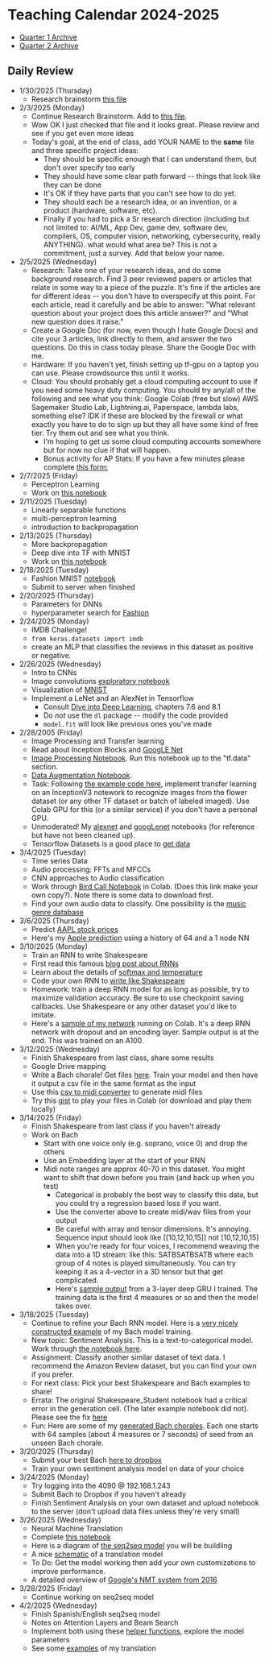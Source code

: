# Teaching Calendar 2024-2025
- [Quarter 1 Archive](./calendar-q1.md)
- [Quarter 2 Archive](./calendar-q2.md)

## Daily Review

- 1/30/2025 (Thursday)
	- Research brainstorm [this file](https://docs.google.com/document/d/1ME4WEPHl4WExeAzCSBX33trG_vVQVpxoO0uZJl7lxv4/edit?usp=sharing)
- 2/3/2025 (Monday)
  - Continue Research Brainstorm. Add to [this file](https://docs.google.com/document/d/1ME4WEPHl4WExeAzCSBX33trG_vVQVpxoO0uZJl7lxv4/edit?usp=sharing).
  - Wow OK I just checked that file and it looks great. Please review and see if you get even more ideas
  - Today's goal, at the end of class, add YOUR NAME to the **same** file and three specific project ideas:
    - They should be specific enough that I can understand them, but don't over specify too early
    - They should have some clear path forward -- things that look like they can be done
    - It's OK if they have parts that you can't see how to do yet.
    - They should each be a research idea, or an invention, or a product (hardware, software, etc).
	- Finally if you had to pick a Sr research direction (including but not limited to: AI/ML, App Dev, game dev, software dev, compilers, OS, computer vision, networking, cybersecurity, really ANYTHING). what would what area be? This is not a commitment, just a survey. Add that below your name.
- 2/5/2025 (Wednesday)
  - Research: Take one of your research ideas, and do some background research. Find 3 peer reviewed papers or articles that relate in some way to a piece of the puzzle. It's fine if the articles are for different ideas -- you don't have to overspecify at this point. For each article, read it carefully and be able to answer: "What relevant question about your project does this article answer?" and "What new question does it raise."
  - Create a Google Doc (for now, even though I hate Google Docs) and cite your 3 articles, link directly to them, and answer the two questions. Do this in class today please. Share the Google Doc with me.
  - Hardware: If you haven't yet, finish setting up tf-gpu on a laptop you can use. Please crowdsource this until it works.
  - Cloud: You should probably get a cloud computing account to use if you need some heavy duty computing. You should try any/all of the following
	and see what you think: Google Colab (free but slow) AWS Sagemaker Studio Lab, Lightning.ai, Paperspace, lambda labs, something else? IDK if these
	are blocked by the firewall or what exactly you have to do to sign up but they all have some kind of free tier. Try them out and see what you think.
	- I'm hoping to get us some cloud computing accounts somewhere but for now no clue if that will happen.
	-  Bonus activity for AP Stats: If you have a few minutes please complete [this form:](https://forms.gle/x7oVwdDntgPyeZJt8)
- 2/7/2025 (Friday)
  - Perceptron Learning
  - Work on [this notebook](./lessons/Perceptron_Learn_Student)
- 2/11/2025 (Tuesday)
  - Linearly separable functions
  - multi-perceptron learning
  - introduction to backpropagation
- 2/13/2025 (Thursday)
  - More backpropagation
  - Deep dive into TF with MNIST
  - Work on [this notebook](./lessons/MNIST-Model-Student.ipynb)
- 2/18/2025 (Tuesday)
  - Fashion MNIST [notebook](./lessons/Fashion-Model.ipynb)
  - Submit to server when finished
- 2/20/2025 (Thursday)
  - Parameters for DNNs
  - hyperparameter search for [Fashion](./lessons/Fashion-Tune.ipynb)
- 2/24/2025 (Monday)
	- IMDB Challenge!
	- `from keras.datasets import imdb`
	- create an MLP that classifies the reviews in this dataset as positive or negative.
- 2/26/2025 (Wednesday)
  - Intro to CNNs
  - Image convolutions [exploratory notebook](./lessons/ImageConvolutions.ipynb)
  - Visualization of [MNIST](https://adamharley.com/nn_vis/cnn/3d.html)
  - Implement a LeNet and an AlexNet in Tensorflow
    - Consult [Dive into Deep Learning](https://d2l.ai), chapters 7.6 and 8.1
    - Do *not* use the `dl` package -- modify the code provided
    - `model.fit` will look like previous ones you've made
- 2/28/2005 (Friday)
  - Image Processing and Transfer learning
  - Read about Inception Blocks and [GoogLE Net](https://d2l.ai/chapter_convolutional-modern/googlenet.html)
  - [Image Processing Notebook](https://colab.research.google.com/gist/paderevski/d15f41fb5cdd67a85bcff077b52f7409/images.ipynb). Run this notebook up to the "tf.data" section.
  - [Data Augmentation Notebook](https://colab.research.google.com/gist/paderevski/4d027105a4f2608c8989ebe75b17869b/data_augmentation.ipynb).
  - Task: Following [the example code here](https://keras.io/api/applications/), implement transfer learning on an InceptionV3 notework to recognize images from the flower dataset (or any other TF dataset or batch of labeled imaged). Use Colab GPU for this (or a similar service) if you don't have a personal GPU.
  - Unmoderated! My [alexnet](./alexnet.ipynb) and [googLenet](./googLenet.ipynb) notebooks (for reference but have not been cleaned up).
  - Tensorflow Datasets is a good place to [get data](https://www.tensorflow.org/datasets)
- 3/4/2025 (Tuesday)
  - Time series Data
  - Audio processing: FFTs and MFCCs
  - CNN approaches to Audio classification
  - Work through [Bird Call Notebook](https://colab.research.google.com/drive/1lBWmGmouU7feyEasJBCNUB7pB_e5uPxN?usp=sharing) in Colab. (Does this link make your own copy?). Note there is some data to download first.
  - Find your own audio data to classify. One possibility is the [music genre database](https://huggingface.co/datasets/marsyas/gtzan)
- 3/6/2025 (Thursday)
  - Predict [AAPL stock prices](./data/AAPL.csv)
  - Here's my [Apple prediction](./data/apple-prediction.png) using a history of 64 and a 1 node NN
- 3/10/2025 (Monday)
  - Train an RNN to write Shakespeare
  - First read this famous [blog post about RNNs](https://karpathy.github.io/2015/05/21/rnn-effectiveness/)
  - Learn about the details of [softmax and temperature](./lessons/Softmax.ipynb)
  - Code your own RNN to [write like Shakespeare](./lessons/Shakespeare_Student.ipynb)
  - Homework: train a deep RNN model for as long as possible, try to maximize validation accuracy. Be sure to use checkpoint saving callbacks. Use Shakespeare or any other dataset you'd like to imitate.
  - Here's a [sample of my network](https://colab.research.google.com/gist/paderevski/41b323cc232e306a4573689d83c62ebb/shakespeare.ipynb) running on Colab. It's a deep RNN network with dropout and an encoding layer. Sample output is at the end. This was trained on an A100.
- 3/12/2025 (Wednesday)
  - Finish Shakespeare from last class, share some results
  - Google Drive mapping
  - Write a Bach chorale! Get files [here](https://homl.info/bach). Train your model and then have it output a csv file in the same format as the input
  - Use this [csv to midi converter](./lessons/convert-back.py) to generate midi files
  - Try this [gist](https://gist.github.com/korakot/a0c6b0120bb75d48588aec27030b3325) to play your files in Colab (or download and play them locally)
- 3/14/2025 (Friday)
  - Finish Shakespeare from last class if you haven't already
  - Work on Bach
    - Start with one voice only (e.g. soprano, voice 0) and drop the others
    - Use an Embedding layer at the start of your RNN
    - Midi note ranges are approx 40-70 in this dataset. You might want to shift that down before you train (and back up when you test)
		- Categorical is probably the best way to classify this data, but you could try a regression based loss if you want.
		- Use the converter above to create midi/wav files from your output
		- Be careful with array and tensor dimensions. It's annoying. Sequence input should look like [[10,12,10,15]] not [10,12,10,15]
		- When you're ready for four voices, I recommend weaving the data into a 1D stream: like this: SATBSATBSATB where each group of 4 notes is played simultaneously. You can try keeping it as a 4-vector in a 3D tensor but that get complicated.
		- Here's  [sample output](./data/bach-201.wav) from a 3-layer deep GRU I trained. The training data is the first 4 measures or so and then the model takes over.
- 3/18/2025 (Tuesday)
	- Continue to refine your Bach RNN model. Here is a [very nicely constructed example](https://gist.github.com/paderevski/ae7fd776fab0da3a560642279460273c) of my Bach model training.
	- New topic: Sentiment Analysis. This is a text-to-categorical model. Work through [the notebook here](https://gist.github.com/paderevski/e8f4983afc7e7ae1ca6627941ee9ab6f).
	- Assignment: Classify another similar dataset of text data. I recommend the Amazon Review dataset, but you can find your own if you prefer.
	- For next class: Pick your best Shakespeare and Bach examples to share!
	- Errata: The original Shakespeare_Student notebook had a critical error in the generation cell. (The later example notebook did not). Please see the fix [here](./bad-shake.md)
	- Fun: Here are some of my [generated Bach chorales](https://drive.google.com/drive/folders/1--pfsv9gRr_lawLdik5C95uz8ZvCw_T0?usp=sharing). Each one starts with 64 samples (about 4 measures or 7 seconds) of seed from an unseen Bach chorale.
- 3/20/2025 (Thursday)
	- Submit your best Bach [here to dropbox](https://www.dropbox.com/request/B8aU2W4sVxJTOWHDgi2m)
	- Train your own sentiment analysis model on data of your choice
- 3/24/2025 (Monday)
  - Try logging into the 4090 @ 192.168.1.243
  - Submit Bach to Dropbox if you haven't already
  - Finish Sentiment Analysis on your own dataset and upload notebook to the server (don't upload data files unless they're very small)
- 3/26/2025 (Wednesday)
  - Neural Machine Translation
  - Complete [this notebook](https://colab.research.google.com/gist/paderevski/cee31b4cc313729864c06cc824de509b/neural-machine-translation-student.ipynb)
  - Here is a diagram of [the seq2seq model](./spanish-english-A.png) you will be buildling
  - A nice [schematic](image.png) of a translation model
  - To Do: Get the model working then add your own customizations to improve performance.
  - A detailed overview of [Google's NMT system from 2016](https://arxiv.org/pdf/1609.08144)
- 3/28/2025 (Friday)
	- Continue working on seq2seq model
- 4/2/2025 (Wednesday)
	- Finish Spanish/English seq2seq model
	- Notes on Attention Layers and Beam Search
	- Implement both using these [helper functions](./lessons/seq2seq-Resources.ipynb), explore the model parameters
	- See some [examples](./lessons/Translation-Examples.ipynb) of my translation